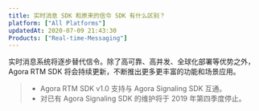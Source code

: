 ```yaml
---
title: 实时消息 SDK 和原来的信令 SDK 有什么区别？
platform: ["All Platforms"]
updatedAt: 2020-07-09 21:43:30
Products: ["Real-time-Messaging"]
---
```


实时消息系统将逐步替代信令。除了高可靠、高并发、全球化部署等优势之外，Agora RTM SDK 将会持续更新，不断推出更多更丰富的功能和场景应用。

> - Agora RTM SDK v1.0 支持与 Agora Signaling SDK 互通。
> - 对已有 Agora Signaling SDK 的维护将于 2019 年第四季度停止。
